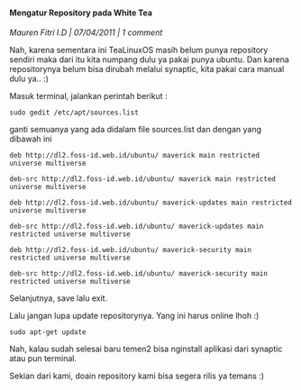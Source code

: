 #### Mengatur Repository pada White Tea
_Mauren Fitri I.D | 07/04/2011 | 1 comment_

Nah, karena sementara ini TeaLinuxOS masih belum punya repository sendiri maka dari itu kita numpang dulu ya pakai punya ubuntu. Dan karena repositorynya belum bisa dirubah melalui synaptic, kita pakai cara manual dulu ya.. :)

Masuk terminal, jalankan perintah berikut :
```
sudo gedit /etc/apt/sources.list
```
ganti semuanya yang ada didalam file sources.list dan dengan yang dibawah ini
```
deb http://dl2.foss-id.web.id/ubuntu/ maverick main restricted universe multiverse

deb-src http://dl2.foss-id.web.id/ubuntu/ maverick main restricted universe multiverse

deb http://dl2.foss-id.web.id/ubuntu/ maverick-updates main restricted universe multiverse

deb-src http://dl2.foss-id.web.id/ubuntu/ maverick-updates main restricted universe multiverse

deb http://dl2.foss-id.web.id/ubuntu/ maverick-security main restricted universe multiverse

deb-src http://dl2.foss-id.web.id/ubuntu/ maverick-security main restricted universe multiverse
```

Selanjutnya, save lalu exit.

Lalu jangan lupa update repositorynya. Yang ini harus online lhoh :)
```
sudo apt-get update
```

Nah, kalau sudah selesai baru temen2 bisa nginstall aplikasi dari synaptic atau pun terminal.

Sekian dari kami, doain repository kami bisa segera rilis ya temans :)